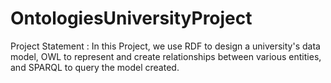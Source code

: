 # OntologiesUniversityProject

Project Statement : In this Project, we use RDF to design a university's data model, OWL to represent and create relationships between various entities, and
SPARQL to query the model created.

